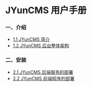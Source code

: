 # JYunCMS 用户手册

### 一、介绍

- [1.1 JYunCMS 简介](./1.1_intro_base.md)
- [1.2 JYunCMS 后台整体架构](./1.2_intro_framework.md)

### 二、安装

- [2.1 JYunCMS 后端服务的部署](./2.1_install_back_end.md)
- [2.2 JYunCMS 前端程序的部署](./2.2_install_front_end.md)

